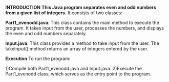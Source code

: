 
**INTRODUCTION**
**This Java program separates even and odd numbers from a given list of integers.**
It consists of two classes:

**Part1_evenodd.java**: This class contains the main method to execute the program. It takes input from the user, processes the numbers, and displays the even and odd numbers separately.

**Input.java**: This class provides a method to take input from the user. The takeInput() method returns an array of integers entered by the user.

**Execution**
To run the program:

1)Compile both Part1_evenodd.java and Input.java.
2)Execute the Part1_evenodd class, which serves as the entry point to the program.
